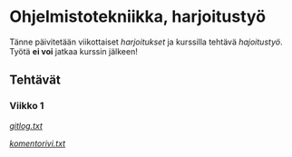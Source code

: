 # **Ohjelmistotekniikka, harjoitustyö**

Tänne päivitetään viikottaiset *harjoitukset* ja kurssilla tehtävä *hajoitustyö*. Työtä **ei voi** jatkaa kurssin jälkeen!
## Tehtävät
### Viikko 1
[*gitlog.txt*](https://github.com/retute/ot-harjoitustyo/blob/master/laskarit/viikko1/gitlog.txt)

[*komentorivi.txt*](https://github.com/retute/ot-harjoitustyo/blob/master/laskarit/viikko1/komentorivi.txt)
